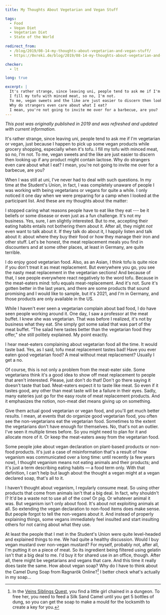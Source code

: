 ```yaml
---
title: My Thoughts About Vegetarian and Vegan Stuff

tags:
  - Food
  - Vegan Diet
  - Vegetarian Diet
  - State of the World
  
redirect_from:
  - /blog/2019/08-14-my-thoughts-about-vegetarian-and-vegan-stuff/
  - https://0xreki.de/blog/2019/08-14-my-thoughts-about-vegetarian-and-vegan-stuff/

checker:
  - lt

long: true

excerpt: |
  It's rather strange, since leaving uni, people tend to ask me if I'm vegetarian or vegan, just because I happen to pick up some vegan products while grocery shopping, especially when it's tofu.
  I fill my tofu with minced meat, so no, I'm not.
  To me, vegan sweets and the like are just easier to discern then looking up if any product might contain lactose.
  Why do strangers even care about what I eat?
  I mean, you're not going to invite me over for a barbecue, are you?
---
```

*This post was originally published in 2019 and was refreshed and updated with current information.*

It's rather strange, since leaving uni, people tend to ask me if I'm vegetarian or vegan, just because I happen to pick up some vegan products while grocery shopping, especially when it's tofu.
I fill my tofu with minced meat, so no, I'm not.
To me, vegan sweets and the like are just easier to discern then looking up if any product might contain lactose.
Why do strangers even care about what I eat?
I mean, you're not going to invite me over for a barbecue, are you?
<!--more-->

When I was still at uni, I've never had to deal with such questions.
In my time at the Student's Union, in fact, I was completely unaware of people I was working with being vegetarians or vegans for quite a while.
I only noticed it one day when we were preparing for a camp when I looked at the participant list.
And these are my thoughts about the matter:

I stopped caring what reasons people have to eat like they eat --- be it beliefs or some disease or even just as a fun challenge.
It's not my business.
Yes, sure, I am slightly interested.
But to me, accepting their eating habits entails not bothering them about it.
After all, they might *not* even want to talk about it.
If they talk do about it, I happily listen and talk about it: about where they buy their food or how they manage their iron and other stuff.
Let's be honest, the meat replacement meals you find in discounters and at some other places, at least in Germany, are quite terrible.

I do enjoy good vegetarian food.
Also, as an Asian, I think tofu is quite nice if you don't treat it as meat replacement.
But everywhere you go, you see the nasty meat replacement in the vegetarian sections!
And because of that, I see people everywhere react negatively to the word tofu.
Because in the meat-eaters mind: tofu equals meat-replacement.
And it's not.
Sure it's gotten better in the last years, and there are some products that sound promising and I would like to sample, but it's 2021, and I'm in Germany, and those products are only available in the US.

While I haven't ever seen a vegetarian complain about bad food, I do have seen people working around it.
One day, I saw a professor at the meat buffet.
I knew she was vegetarian.
That was before I realized, it's not by business what they eat.
She simply got some salad that was part of the meat buffet.
“The salad here tastes better than the vegetarian food they offer,” she still politely explained.
My point exactly.

I hear meat-eaters complaining about vegetarian food all the time.
It would taste bad.
Yes, as I said, tofu meat replacement tastes bad!
Have you ever eaten good vegetarian food?
A meal without meat replacement?
Usually I get a no.

Of course, this is not only a problem from the meat-eater side.
Some vegetarians think it's a good idea to show off meat replacement to people that aren't interested.
Please, just don't do that!
Don't go there saying it doesn't taste that bad.
Meat-eaters expect it to taste like meat.
So even if it tastes good, any other than meat taste will be a failure in their eyes.
Sadly, many eateries just go for the easy route of meat replacement products.
And it emphasizes the notion, non-meat diet means giving up on something.

Give them actual good vegetarian or vegan food, and you'll get much better results.
I mean, at events that do organize good vegetarian food, you often see the non-vegetarians eat the vegetarian food.
Sometimes to the extent the vegetarians don't have enough for themselves.
No, that's not an outlier.
I've seen it multiple times before.
So you might need to plan for it and allocate more of it.
Or keep the meat-eaters away from the vegetarian food.

Some people joke about vegan declaration on plant-based products or non-food products.
It's just a case of misinformation that's a result of how veganism was communicated over a long time: until recently (a few years now), I thought veganism means not eating animals and their products; and it's just a term describing eating habits — a food term only.
With that definition, I can't help but laugh about the thought a vegan might at a vegan declared soap, that's all to it.

I haven't thought about veganism, I regularly consume meat.
So using other products that come from animals isn't that a big deal.
In fact, why shouldn't I?
It'd be a waste not to use all of the cow! Or pig. Or whatever animal it was.
But veganism isn't only about food.
It's about not exploiting animals at all.
So extending the vegan declaration to non-food items does make sense.
But people forgot to tell the non-vegans about it.
And instead of properly explaining things, some vegans immediately feel insulted and start insulting others for not caring about what they use.

At least the people that I met in the Student's Union were quite level-headed and explained things to me.
We had quite a healthy discussion.
Would I buy vegan mustard over non-vegan mustard?
For myself, probably not, after all, I'm putting it on a piece of meat.
So its ingredient being filtered using gelatin isn't that a big deal to me.
I'd buy it for shared use in an office, though.
After all, there might be vegetarians and vegans that care.
And this time it really does taste the same.
How about vegan soap?
Why do I have to think about the Camel Dung Soap from Ragnarök Online?[^Veins_Siblings_Quest]
I better check what's actually in my soap…

[^Veins_Siblings_Quest]: In the [Veins Siblings Quest](https://irowiki.org/wiki/Veins_Siblings_Quest), you find a little girl chained in a dungeon.
To free her, you need to feed a Silk Sand Camel until you get 5 bottles of dung, so you can get the soap to make a mould for the locksmith to create a key for you.
